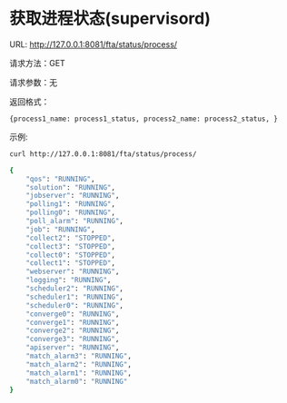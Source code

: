 # 获取进程状态(supervisord)

URL: http://127.0.0.1:8081/fta/status/process/

请求方法：GET

请求参数：无

返回格式：

`{process1_name: process1_status, process2_name: process2_status, }`


示例:

```bash
curl http://127.0.0.1:8081/fta/status/process/

{
    "qos": "RUNNING",
    "solution": "RUNNING",
    "jobserver": "RUNNING",
    "polling1": "RUNNING",
    "polling0": "RUNNING",
    "poll_alarm": "RUNNING",
    "job": "RUNNING",
    "collect2": "STOPPED",
    "collect3": "STOPPED",
    "collect0": "STOPPED",
    "collect1": "STOPPED",
    "webserver": "RUNNING",
    "logging": "RUNNING",
    "scheduler2": "RUNNING",
    "scheduler1": "RUNNING",
    "scheduler0": "RUNNING",
    "converge0": "RUNNING",
    "converge1": "RUNNING",
    "converge2": "RUNNING",
    "converge3": "RUNNING",
    "apiserver": "RUNNING",
    "match_alarm3": "RUNNING",
    "match_alarm2": "RUNNING",
    "match_alarm1": "RUNNING",
    "match_alarm0": "RUNNING"
}
```
